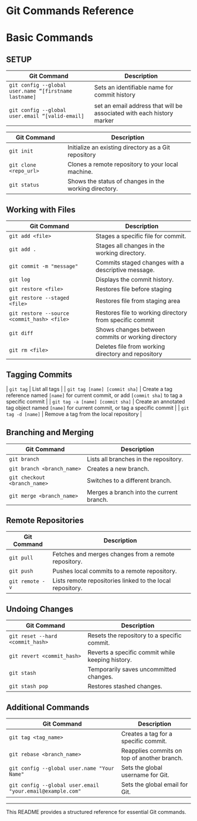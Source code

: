 # Git Commands Reference

# Basic Commands

## SETUP
| **Git Command** | **Description** |
|---------------|-------------|
|`git config --global user.name “[firstname lastname]` | Sets an identifiable name for commit history |
| `git config --global user.email “[valid-email]` | set an email address that will be associated with each history marker |



| **Git Command** | **Description** |
|---------------|-------------|
| `git init` | Initialize an existing directory as a Git repository |
| `git clone <repo_url>` | Clones a remote repository to your local machine. |
| `git status` | Shows the status of changes in the working directory. |

## Working with Files

| **Git Command** | **Description** |
|---------------|-------------|
| `git add <file>` | Stages a specific file for commit. |
| `git add .` | Stages all changes in the working directory. |
| `git commit -m "message"` | Commits staged changes with a descriptive message. |
| `git log` | Displays the commit history. |
| `git restore <file>` | Restores file before staging |
| `git restore --staged <file>` | Restores file from staging area |
| `git restore --source <commit_hash> <file>` | Restores file to working directory from specific commit | 
| `git diff` | Shows changes between commits or working directory |
| `git rm <file>` | Deletes file from working directory and repository |

## Tagging Commits

| `git tag` | List all tags |
| `git tag [name] [commit sha]` | Create a tag reference named `[name]` for current commit, or add `[commit sha]` to tag a specific commit |
| `git tag -a [name] [commit sha]` | Create an annotated tag object named `[name]` for current commit, or tag a specific commit |
| `git tag -d [name]` | Remove a tag from the local repository |


## Branching and Merging

| **Git Command** | **Description** |
|---------------|-------------|
| `git branch` | Lists all branches in the repository. |
| `git branch <branch_name>` | Creates a new branch. |
| `git checkout <branch_name>` | Switches to a different branch. |
| `git merge <branch_name>` | Merges a branch into the current branch. |

## Remote Repositories

| **Git Command** | **Description** |
|---------------|-------------|
| `git pull` | Fetches and merges changes from a remote repository. |
| `git push` | Pushes local commits to a remote repository. |
| `git remote -v` | Lists remote repositories linked to the local repository. |

## Undoing Changes

| **Git Command** | **Description** |
|---------------|-------------|
| `git reset --hard <commit_hash>` | Resets the repository to a specific commit. |
| `git revert <commit_hash>` | Reverts a specific commit while keeping history. |
| `git stash` | Temporarily saves uncommitted changes. |
| `git stash pop` | Restores stashed changes. |

## Additional Commands

| **Git Command** | **Description** |
|---------------|-------------|
| `git tag <tag_name>` | Creates a tag for a specific commit. |
| `git rebase <branch_name>` | Reapplies commits on top of another branch. |
| `git config --global user.name "Your Name"` | Sets the global username for Git. |
| `git config --global user.email "your.email@example.com"` | Sets the global email for Git. |

---
This README provides a structured reference for essential Git commands.
